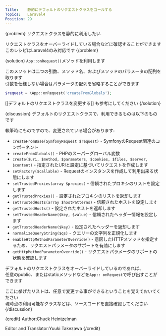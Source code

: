 ```yaml
---
Title:    静的にデフォルトのリクエストクラスをコールする
Topics:   Laravel4
Position: 29
---
```


{problem}
リクエストクラスを静的に利用したい

リクエストクラスをオーバーライドしている場合などに確認することができます  
このレシピはLaravel4のみ対応です
{/problem}

{solution}
`App::onRequest()`メソッドを利用します

このメソッドは二つの引数、メソッド名、およびメソッドのパラメータの配列を取ります  
引数を仕様しない場合はパラメータの配列を省略することができます

```php
$request = \App::onRequest('createFromGlobals');
```

[[デフォルトのリクエストクラスを変更する]] も参考にしてください
{/solution}

{discussion}
デフォルトのリクエストクラスで、利用できるものは以下のものです

執筆時にものですので、変更されている場合があります:

* `createFromBase(SymfonyRequest $request)` - SymfonyのRequest関連のコンポーネント
* `createFromGlobals()` - PHPのスーパーグローバル変数
* `create($uri, $method, $parameters, $cookies, $files, $server, $content)` - 指定されたURIと設定に基づいてリクエストを作成します
* `setFactory($callable)` - Requestのインスタンスを作成して利用出来る状態にします
* `setTrustedProxies(array $proxies)` - 信頼されたプロキシのリストを設定します
* `getTrustedProxies()` - 設定されたプロキシのリストを返却します
* `setTrustedHosts(array $hostPatterns)` - 信頼されたホストを設定します
* `getTrustedHosts()` - 設定されたホストを返却します
* `setTrustedHeaderName($key, $value)` - 信頼されたヘッダー情報を設定します
* `getTrustedHeaderName($key)` - 設定されたヘッダーを返却します
* `normalizeQueryString($qs)` - クエリーの文字列を正規化します
* `enableHttpMethodParameterOverride()` - 意図したHTTPメソッドを指定するため、リクエストパラメータのサポートを有効にします
* `getHttpMethodParameterOverride()` - リクエストパラメータのサポートの状態を確認します

デフォルトのリクエストクラスをオーバーライドしているのであれば、  
任意のpublic、またはstaticメソッドなどを`App:: onRequest`で呼び出すことができます

ここに挙げたリストは、任意で変更する事ができるということを覚えておいてください  
現時点の利用可能なクラスなどは、ソースコードを直接確認してください
{/discussion}

{credit}
Author:Chuck Heintzelman

Editor and Translator:Yuuki Takezawa
{/credit}
